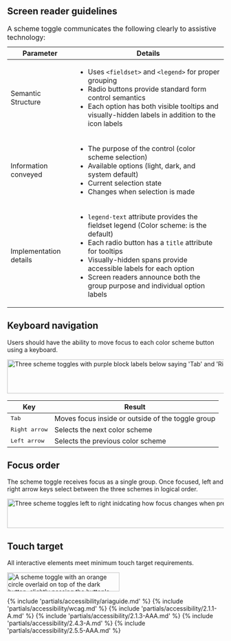 ## Screen reader guidelines

<rh-table>
  <table>
    <caption style="text-align: start; font-weight: normal;">A scheme toggle communicates the following clearly to assistive technology:</caption>
    <thead>
      <tr>
        <th scope="col">Parameter</th>
        <th scope="col">Details</th>
      </tr>
    </thead>
    <tbody>
      <tr>
        <td scope="row">Semantic Structure</td>
        <td>
          <ul>
            <li>Uses <code>&lt;fieldset&gt;</code> and <code>&lt;legend&gt;</code> for proper grouping</li>
            <li>Radio buttons provide standard form control semantics</li>
            <li>Each option has both visible tooltips and visually-hidden labels in addition to the icon labels</li>
          </ul>
        </td>
      </tr>
      <tr>
        <td scope="row">Information conveyed</td>
        <td>
          <ul>
            <li>The purpose of the control (color scheme selection)</li>
            <li>Available options (light, dark, and system default)</li>
            <li>Current selection state</li>
            <li>Changes when selection is made</li>
          </ul>
        </td>
      </tr>
      <tr>
        <td scope="row">Implementation details</td>
        <td>
          <ul>
            <li><code>legend-text</code> attribute provides the fieldset legend (Color scheme: is the default)</li>
            <li>Each radio button has a <code>title</code> attribute for tooltips</li>
            <li>Visually-hidden spans provide accessible labels for each option</li>
            <li>Screen readers announce both the group purpose and individual option labels</li>
          </ul>
        </td>
      </tr>
    </tbody>
  </table>
</rh-table>

## Keyboard navigation

Users should have the ability to move focus to each color scheme button using a keyboard.

<uxdot-example color-palette="lightest">
  <img alt="Three scheme toggles with purple block labels below saying 'Tab' and 'Right arrow' twice as the selected state moves from left to right."
       src="../scheme-toggle-a11y-keyboard-navigation.svg"
       width="946"
       height="79">
</uxdot-example>

<rh-table>

| Key                    | Result                                             |
| ---------------------- | -------------------------------------------------- |
| <kbd>Tab</kbd>         | Moves focus inside or outside of the toggle group  |
| <kbd>Right arrow</kbd> | Selects the next color scheme                      |
| <kbd>Left arrow</kbd>  | Selects the previous color scheme                  |

</rh-table>

## Focus order

The scheme toggle receives focus as a single group. Once focused, left and right arrow keys select between the three schemes in logical order.

<uxdot-example color-palette="lightest">
  <img alt="Three scheme toggles left to right inidcating how focus changes when pressing the right arrow. Focus move from light to dark to system."
       src="../scheme-toggle-a11y-focus-order.svg"
       width="946"
       height="68">
</uxdot-example>

## Touch target

All interactive elements meet minimum touch target requirements.

<uxdot-example color-palette="lightest">
  <img alt="A scheme toggle with an orange circle overlaid on top of the dark button, slightly passing the button's borders."
       src="../scheme-toggle-a11y-touch-target.svg"
       width="261"
       height="44">
</uxdot-example>

{% include 'partials/accessibility/ariaguide.md' %}
{% include 'partials/accessibility/wcag.md' %}
{% include 'partials/accessibility/2.1.1-A.md' %}
{% include 'partials/accessibility/2.1.3-AAA.md' %}
{% include 'partials/accessibility/2.4.3-A.md' %}
{% include 'partials/accessibility/2.5.5-AAA.md' %}
